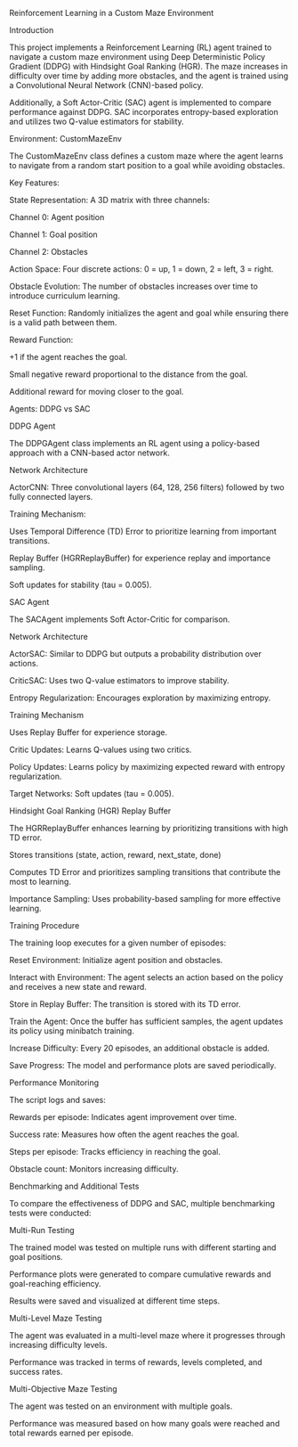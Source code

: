 Reinforcement Learning in a Custom Maze Environment

Introduction

This project implements a Reinforcement Learning (RL) agent trained to navigate a custom maze environment using Deep Deterministic Policy Gradient (DDPG) with Hindsight Goal Ranking (HGR). The maze increases in difficulty over time by adding more obstacles, and the agent is trained using a Convolutional Neural Network (CNN)-based policy.

Additionally, a Soft Actor-Critic (SAC) agent is implemented to compare performance against DDPG. SAC incorporates entropy-based exploration and utilizes two Q-value estimators for stability.

Environment: CustomMazeEnv

The CustomMazeEnv class defines a custom maze where the agent learns to navigate from a random start position to a goal while avoiding obstacles.

Key Features:

State Representation: A 3D matrix with three channels:

Channel 0: Agent position

Channel 1: Goal position

Channel 2: Obstacles

Action Space: Four discrete actions: 0 = up, 1 = down, 2 = left, 3 = right.

Obstacle Evolution: The number of obstacles increases over time to introduce curriculum learning.

Reset Function: Randomly initializes the agent and goal while ensuring there is a valid path between them.

Reward Function:

+1 if the agent reaches the goal.

Small negative reward proportional to the distance from the goal.

Additional reward for moving closer to the goal.

Agents: DDPG vs SAC

DDPG Agent

The DDPGAgent class implements an RL agent using a policy-based approach with a CNN-based actor network.

Network Architecture

ActorCNN: Three convolutional layers (64, 128, 256 filters) followed by two fully connected layers.

Training Mechanism:

Uses Temporal Difference (TD) Error to prioritize learning from important transitions.

Replay Buffer (HGRReplayBuffer) for experience replay and importance sampling.

Soft updates for stability (tau = 0.005).

SAC Agent

The SACAgent implements Soft Actor-Critic for comparison.

Network Architecture

ActorSAC: Similar to DDPG but outputs a probability distribution over actions.

CriticSAC: Uses two Q-value estimators to improve stability.

Entropy Regularization: Encourages exploration by maximizing entropy.

Training Mechanism

Uses Replay Buffer for experience storage.

Critic Updates: Learns Q-values using two critics.

Policy Updates: Learns policy by maximizing expected reward with entropy regularization.

Target Networks: Soft updates (tau = 0.005).

Hindsight Goal Ranking (HGR) Replay Buffer

The HGRReplayBuffer enhances learning by prioritizing transitions with high TD error.

Stores transitions (state, action, reward, next_state, done)

Computes TD Error and prioritizes sampling transitions that contribute the most to learning.

Importance Sampling: Uses probability-based sampling for more effective learning.

Training Procedure

The training loop executes for a given number of episodes:

Reset Environment: Initialize agent position and obstacles.

Interact with Environment: The agent selects an action based on the policy and receives a new state and reward.

Store in Replay Buffer: The transition is stored with its TD error.

Train the Agent: Once the buffer has sufficient samples, the agent updates its policy using minibatch training.

Increase Difficulty: Every 20 episodes, an additional obstacle is added.

Save Progress: The model and performance plots are saved periodically.

Performance Monitoring

The script logs and saves:

Rewards per episode: Indicates agent improvement over time.

Success rate: Measures how often the agent reaches the goal.

Steps per episode: Tracks efficiency in reaching the goal.

Obstacle count: Monitors increasing difficulty.

Benchmarking and Additional Tests

To compare the effectiveness of DDPG and SAC, multiple benchmarking tests were conducted:

Multi-Run Testing

The trained model was tested on multiple runs with different starting and goal positions.

Performance plots were generated to compare cumulative rewards and goal-reaching efficiency.

Results were saved and visualized at different time steps.

Multi-Level Maze Testing

The agent was evaluated in a multi-level maze where it progresses through increasing difficulty levels.

Performance was tracked in terms of rewards, levels completed, and success rates.

Multi-Objective Maze Testing

The agent was tested on an environment with multiple goals.

Performance was measured based on how many goals were reached and total rewards earned per episode.
